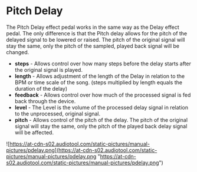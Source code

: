 # Pitch Delay

The Pitch Delay effect pedal works in the same way as the Delay effect
pedal. The only difference is that the Pitch delay allows for the pitch
of the delayed signal to be lowered or raised. The pitch of the original
signal will stay the same, only the pitch of the sampled, played back
signal will be changed.

  - **steps** - Allows control over how many steps before the delay
    starts after the original signal is played.
  - **length** - Allows adjustment of the length of the Delay in
    relation to the BPM or time scale of the song. (steps multiplied by
    length equals the duration of the delay)
  - **feedback** - Allows control over how much of the processed signal
    is fed back through the device.
  - **level** - The Level is the volume of the processed delay signal in
    relation to the unprocessed, original signal.
  - **pitch** - Allows control of the pitch of the delay. The pitch of
    the original signal will stay the same, only the pitch of the played
    back delay signal will be affected.

![https://at-cdn-s02.audiotool.com/static-pictures/manual-pictures/pdelay.png](https://at-cdn-s02.audiotool.com/static-pictures/manual-pictures/pdelay.png
"https://at-cdn-s02.audiotool.com/static-pictures/manual-pictures/pdelay.png")
